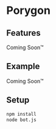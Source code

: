 # Porygon

## Features
Coming Soon™

## Example
Coming Soon™

## Setup
```bash
npm install
node bot.js
```